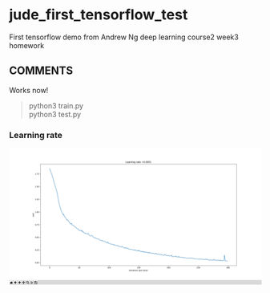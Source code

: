 # jude_first_tensorflow_test
First tensorflow demo from Andrew Ng deep learning course2 week3 homework
## COMMENTS
Works now!
> python3 train.py </br>
> python3 test.py
### Learning rate
>
![Learing rate](https://github.com/zhajio1988/jude_first_tensorflow_test/blob/master/images/lr0.png)
